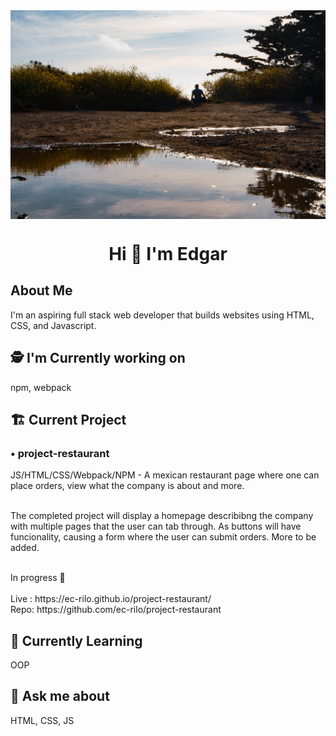 <img src="images/Background.jpg" alt="Edgar sitting outside during golden hour" align="center">
<h1 align="center">Hi 👋 I'm Edgar</h1>

## About Me
I'm an aspiring full stack web developer that builds websites using HTML, CSS, and Javascript.
<br>
## 🕵️ I'm Currently working on
npm, webpack
## 🏗️  Current Project

### • project-restaurant
JS/HTML/CSS/Webpack/NPM - A mexican restaurant page where one can place orders, view what the company is about and more.
<br><br>
<p>
  The completed project will display a homepage describibng the company with multiple pages that the user can tab through.
  As buttons will have funcionality, causing a form where the user can submit orders. More to be added.
</p>

<br>
In progress 🚧
<br><br>
Live : https://ec-rilo.github.io/project-restaurant/
<br>
Repo: https://github.com/ec-rilo/project-restaurant

## 🌱 Currently Learning
OOP

## 💬 Ask me about
HTML, CSS, JS
